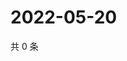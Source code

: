# 2022-05-20

共 0 条

<!-- BEGIN WEIBO -->
<!-- 最后更新时间 Fri May 20 2022 12:25:52 GMT+0800 (China Standard Time) -->

<!-- END WEIBO -->
